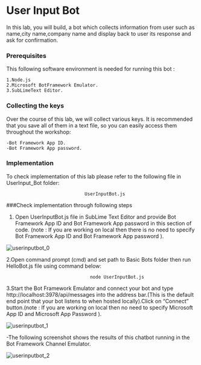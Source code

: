 # User Input Bot 

In this lab, you will build, a bot which collects information from user such as name,city name,company name and display back to user its response and ask for confirmation.

### Prerequisites
This following software environment is needed for running this bot :

```
1.Node.js
2.Microsoft BotFramework Emulator.
3.SubLimeText Editor.
```

### Collecting the keys

Over the course of this lab, we will collect various keys. It is recommended that you save all of them in a text file, so you can easily access them throughout the workshop:
```
-Bot Framework App ID.
-Bot Framework App password.
```

### Implementation

To check implementation of this lab please refer to the following file in UserInput_Bot folder:

```
                             UserInputBot.js
```

###Check implementation through following steps

1. Open UserInputBot.js file in SubLime Text Editor and provide Bot Framework App ID and Bot Framework App password in this section of code. (note : If you are working on local then there is no need to specify Bot Framework App ID and Bot Framework App password  ).


![userinputbot_0](https://user-images.githubusercontent.com/31923904/39425813-bdda1a9a-4c9a-11e8-8525-a132daf07564.jpg)

2.Open command prompt (cmd) and set path to Basic Bots folder then run HelloBot.js file using command below:
```
                               node UserInputBot.js
```
3.Start the Bot Framework Emulator and connect your bot and type http://localhost:3978/api/messages into the address bar.(This is the default end point that your bot listens to when hosted locally).Click on “Connect” button.(note : If you are working on local then no need to specify Microsoft App ID and Microsoft App Password ).  

![userinputbot_1](https://user-images.githubusercontent.com/31923904/39425849-e53f4c72-4c9a-11e8-8afb-d2419c8d3164.jpg)

  -The following screenshot shows the results of this chatbot running in the Bot Framework Channel Emulator.

![userinputbot_2](https://user-images.githubusercontent.com/31923904/39425877-0fc8e21e-4c9b-11e8-8659-0170486d6bba.jpg)

